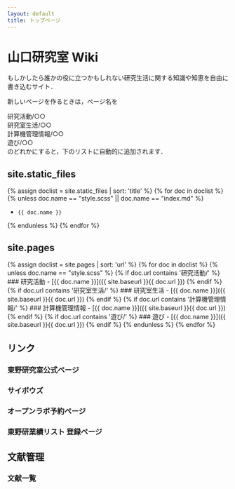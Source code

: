 ```yaml
---
layout: default
title: トップページ
---
```


# 山口研究室 Wiki 
もしかしたら誰かの役に立つかもしれない研究生活に関する知識や知恵を自由に書き込むサイト．

新しいページを作るときは，ページ名を

研究活動/○○  
研究室生活/○○  
計算機管理情報/○○  
遊び/○○  
のどれかにすると，下のリストに自動的に追加されます．

## site.static_files
{% assign doclist = site.static_files | sort: 'title'  %}
  {% for doc in doclist %}
  {% unless doc.name == "style.scss" || doc.name == "index.md" %} 
  -     {{ doc.name }}
  {% endunless %}
{% endfor %}

## site.pages
{% assign doclist = site.pages | sort: 'url'  %}
  {% for doc in doclist %}
    {% unless doc.name == "style.scss" %} 
      {% if doc.url contains '研究活動/' %}
        ### 研究活動
        -     [{{ doc.name }}]({{ site.baseurl }}{{ doc.url }})
      {% endif %}
      {% if doc.url contains '研究室生活/' %}
        ### 研究室生活
        -     [{{ doc.name }}]({{ site.baseurl }}{{ doc.url }})
      {% endif %}
      {% if doc.url contains '計算機管理情報/' %}
        ### 計算機管理情報
        -     [{{ doc.name }}]({{ site.baseurl }}{{ doc.url }})
      {% endif %}
      {% if doc.url contains '遊び/' %}
        ### 遊び
        -     [{{ doc.name }}]({{ site.baseurl }}{{ doc.url }})
      {% endif %}
    {% endunless %}
{% endfor %}

## リンク
### 東野研究室公式ページ
### サイボウズ
### オープンラボ予約ページ
### 東野研業績リスト 登録ページ
## 文献管理
### 文献一覧
